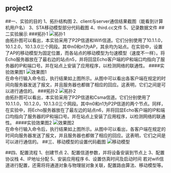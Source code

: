project2
-----------
##一、实验的目的
1、拓扑结构图
2、client与server通信结果截图（能看到计算机用户名）
3、STA移动模型部分代码截图
4、third.cc文件
5、记录数据文件
##二实验展示
###拓扑1
![拓扑1](http://ww3.sinaimg.cn/mw690/ea098a20gw1f53atdv43wj20hq06mgmr.jpg "拓扑1")  
由拓扑图可以看出，本实验采用了P2P信道和Wifi信道。它们分别使用了10.1.1.0，10.1.2.0，10.1.3.0三个网段。其中n0和n1为AP，其余均为站点。在实验中，设置了AP的移动模型为固定位置，而各站点的移动模型为匀速模型（速度不一样）。将Echo服务器放在了最右边的站点n5，并将回显Echo客户端的IP和端口均指向了服务器的IP和端口号。并在站点上安装了应用程序，以检测网络的联通性。
####实验效果图1
![效果图1](http://ww3.sinaimg.cn/mw1024/ea098a20gw1f52ow2frkaj20mr0e1ak4.jpg "效果图1")  
在命令行输入命令后，执行结果如上图所示。从图中可以看出各客户端在规定的时间向服务器发送了报文，并且服务器也都做了相应的回应。这表明，它们之间是可以进行通信的。
###拓扑2
![拓扑2](http://ww3.sinaimg.cn/mw1024/ea098a20gw1f53atdmqbrj20i607qwg6.jpg "拓扑2")  
由拓扑图可以看出，本实验采用了P2P信道和Csma信道。它们分别使用了10.1.1.0，10.1.2.0，10.1.3.0三个网段。其中n0和n1为P2P信道的两个节点。同样，在实验中，将Echo服务器放在了最左边的站点n6，并将回显Echo客户端的IP和端口均指向了服务器的IP和端口号。并在站点上安装了应用程序，以检测网络的联通性。
####实验效果图2
![效果图2](http://ww3.sinaimg.cn/mw1024/ea098a20gw1f52ow2shmsj20iu0fkdqa.jpg "效果图2")  
在命令行输入命令后，执行结果如上图所示。从图中可以看出，各客户端在规定的时间向服务器发送了报文，并且服务器也都做了相应的回应。这表明，它们之间是可以进行通信的。
##三、移动模型的设置代码截图
![移动模型](http://ww4.sinaimg.cn/mw690/ea098a20gw1f59q7h8x08j20kj0g6jwt.jpg "移动模型")  

##四、配置流程
1、创建节点
2、配置信道参数，并将设备安装到节点上
3、配置协议栈
4、IP地址分配
5、安装应用程序
6、设置仿真时间及启动时间
若对wifi信道进行配置，还需将将通道对象与物理层对象关联，配置路由算法、移动模型等。
